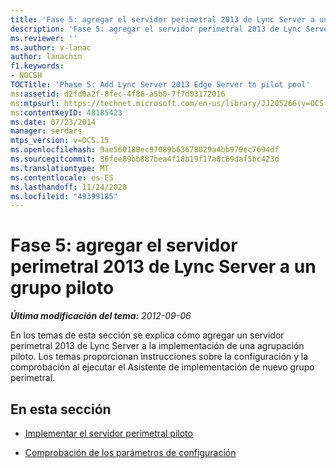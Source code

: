 ```yaml
---
title: 'Fase 5: agregar el servidor perimetral 2013 de Lync Server a un grupo piloto'
description: 'Fase 5: agregar el servidor perimetral 2013 de Lync Server a un grupo piloto.'
ms.reviewer: ''
ms.author: v-lanac
author: lanachin
f1.keywords:
- NOCSH
TOCTitle: 'Phase 5: Add Lync Server 2013 Edge Server to pilot pool'
ms:assetid: d2fd0a2f-8fec-4f86-a5b0-7f7d03172016
ms:mtpsurl: https://technet.microsoft.com/en-us/library/JJ205266(v=OCS.15)
ms:contentKeyID: 48185423
ms.date: 07/23/2014
manager: serdars
mtps_version: v=OCS.15
ms.openlocfilehash: 9ae560180ec97089b63678029a4bb979ec7694df
ms.sourcegitcommit: 36fee89bb887bea4f18b19f17a8c69daf5bc423d
ms.translationtype: MT
ms.contentlocale: es-ES
ms.lasthandoff: 11/24/2020
ms.locfileid: "49399185"
---
```

# <a name="phase-5-add-lync-server-2013-edge-server-to-pilot-pool"></a>Fase 5: agregar el servidor perimetral 2013 de Lync Server a un grupo piloto

<div data-xmlns="http://www.w3.org/1999/xhtml">

<div class="topic" data-xmlns="http://www.w3.org/1999/xhtml" data-msxsl="urn:schemas-microsoft-com:xslt" data-cs="https://msdn.microsoft.com/">

<div data-asp="https://msdn2.microsoft.com/asp">



</div>

<div id="mainSection">

<div id="mainBody">

<span> </span>

_**Última modificación del tema:** 2012-09-06_

En los temas de esta sección se explica cómo agregar un servidor perimetral 2013 de Lync Server a la implementación de una agrupación piloto. Los temas proporcionan instrucciones sobre la configuración y la comprobación al ejecutar el Asistente de implementación de nuevo grupo perimetral.

<div>

## <a name="in-this-section"></a>En esta sección

  - [Implementar el servidor perimetral piloto](deploy-pilot-edge-server.md)

  - [Comprobación de los parámetros de configuración](verify-configuration-settings.md)

</div>

</div>

<span> </span>

</div>

</div>

</div>

